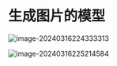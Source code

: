 # 生成图片的模型

![image-20240316224333313](F:\repo-of-Flo\ml-learning\LiHungYi\生成图片的模型.assets\image-20240316224333313.png)

![image-20240316225214584](F:\repo-of-Flo\ml-learning\LiHungYi\生成图片的模型.assets\image-20240316225214584.png)

